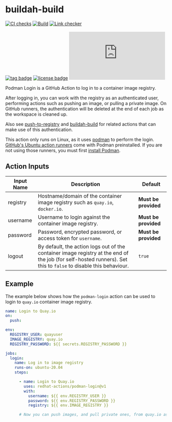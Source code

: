 # buildah-build
[![CI checks](https://github.com/redhat-actions/podman-login/workflows/CI%20checks/badge.svg)](https://github.com/redhat-actions/podman-login/actions?query=workflow%3A%22CI+checks%22)
[![Build](https://github.com/redhat-actions/podman-login/workflows/Test%20Login/badge.svg)](https://github.com/redhat-actions/podman-login/actions?query=workflow%3ABuild)
[![Link checker](https://github.com/redhat-actions/podman-login/workflows/Link%20checker/badge.svg)](https://github.com/redhat-actions/podman-login/actions?query=workflow%3A%22Link+checker%22)
<br>
<br>
[![tag badge](https://img.shields.io/github/v/tag/redhat-actions/podman-login)](https://github.com/redhat-actions/podman-login/tags)
[![license badge](https://img.shields.io/github/license/redhat-actions/podman-login)](./LICENSE)
[![size badge](https://img.shields.io/github/size/redhat-actions/podman-login/dist/index.js)](./dist)

Podman Login is a GitHub Action to log in to a container image registry.

After logging in, you can work with the registry as an authenticated user, performing actions such as pushing an image, or pulling a private image. On GitHub runners, the authentication will be deleted at the end of each job as the workspace is cleaned up.

Also see [push-to-registry](https://github.com/redhat-actions/push-to-registry) and [buildah-build](https://github.com/redhat-actions/buildah-build) for related actions that can make use of this authentication.

This action only runs on Linux, as it uses [podman](https://github.com/containers/Podman) to perform the login. [GitHub's Ubuntu action runners](https://github.com/actions/virtual-environments#available-environments) come with Podman preinstalled. If you are not using those runners, you must first [install Podman](https://podman.io/getting-started/installation).

<a id="action-inputs"></a>

## Action Inputs

| Input Name | Description | Default |
| ---------- | ----------- | ------- |
| registry | Hostname/domain of the container image registry such as `quay.io`, `docker.io`. | **Must be provided**
| username | Username to login against the container image registry. | **Must be provided**
| password | Password, encrypted password, or access token for `username`. | **Must be provided**
| logout | By default, the action logs out of the container image registry at the end of the job (for self-hosted runners). Set this to `false` to disable this behaviour. | `true`

## Example

The example below shows how the `podman-login` action can be used to login to `quay.io` container image registry.

```yaml
name: Login to Quay.io
on:
  push:

env:
  REGISTRY_USER: quayuser
  IMAGE_REGISTRY: quay.io
  REGISTRY_PASSWORD: ${{ secrets.REGISTRY_PASSWORD }}

jobs:
  login:
    name: Log in to image registry
    runs-on: ubuntu-20.04
    steps:

      - name: Login to Quay.io
        uses: redhat-actions/podman-login@v1
        with:
          username: ${{ env.REGISTRY_USER }}
          password: ${{ env.REGISTRY_PASSWORD }}
          registry: ${{ env.IMAGE_REGISTRY }}

      # Now you can push images, and pull private ones, from quay.io as 'quayuser'.
```
